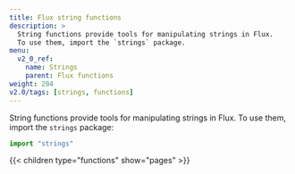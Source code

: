 ```yaml
---
title: Flux string functions
description: >
  String functions provide tools for manipulating strings in Flux.
  To use them, import the `strings` package.
menu:
  v2_0_ref:
    name: Strings
    parent: Flux functions
weight: 204
v2.0/tags: [strings, functions]
---
```


String functions provide tools for manipulating strings in Flux.
To use them, import the `strings` package:

```js
import "strings"
```

{{< children type="functions" show="pages" >}}
